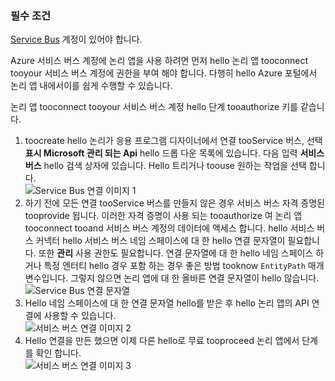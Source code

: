### <a name="prerequisites"></a>필수 조건
[Service Bus](https://azure.microsoft.com/services/service-bus/) 계정이 있어야 합니다.  

Azure 서비스 버스 계정에 논리 앱을 사용 하려면 먼저 hello 논리 앱 tooconnect tooyour 서비스 버스 계정에 권한을 부여 해야 합니다. 다행히 hello Azure 포털에서 논리 앱 내에서이를 쉽게 수행할 수 있습니다.  

논리 앱 tooconnect tooyour 서비스 버스 계정 hello 단계 tooauthorize 키를 같습니다.  

1. toocreate hello 논리가 응용 프로그램 디자이너에서 연결 tooService 버스, 선택 **표시 Microsoft 관리 되는 Api** hello 드롭 다운 목록에 있습니다. 다음 입력 **서비스 버스** hello 검색 상자에 있습니다. Hello 트리거나 toouse 원하는 작업을 선택 합니다.  
    ![Service Bus 연결 이미지 1](./media/connectors-create-api-servicebus/servicebus-1.png)  
2. 하기 전에 모든 연결 tooService 버스를 만들지 않은 경우 서비스 버스 자격 증명된 tooprovide 됩니다. 이러한 자격 증명이 사용 되는 tooauthorize 여 논리 앱 tooconnect tooand 서비스 버스 계정의 데이터에 액세스 합니다. hello 서비스 버스 커넥터 hello 서비스 버스 네임 스페이스에 대 한 hello 연결 문자열이 필요합니다. 또한 **관리** 사용 권한도 필요합니다. 연결 문자열에 대 한 hello 네임 스페이스 하거나 특정 엔터티 hello 경우 포함 하는 경우 좋은 방법 tooknow `EntityPath` 매개 변수입니다. 그렇지 않으면 논리 앱에 대 한 올바른 연결 문자열이 hello 않습니다.  
    ![Service Bus 연결 문자열](./media/connectors-create-api-servicebus/connectionstring.png)
3. Hello 네임 스페이스에 대 한 연결 문자열 hello를 받은 후 hello 논리 앱의 API 연결에 사용할 수 있습니다.  
    ![서비스 버스 연결 이미지 2](./media/connectors-create-api-servicebus/servicebus-2.png)  
4. Hello 연결을 만든 했으면 이제 다른 hello로 무료 tooproceed 논리 앱에서 단계를 확인 합니다.  
    ![서비스 버스 연결 이미지 3](./media/connectors-create-api-servicebus/servicebus-3.png)   

